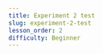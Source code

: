 ```yaml
---
title: Experiment 2 test
slug: experiment-2-test
lesson_order: 2
difficulty: Beginner
---
```


<!-- QUIZ_BLOCK:{"id": "CyRZo4NedP", "type": "quiz", "data": {"quiz": "quiz-test-1"}} -->

<!-- EMPTY_MARKDOWN -->

